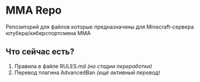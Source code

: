 # MMA Repo
Репозиторий для файлов которые предназначены для Minecraft-сервера ютубера/киберспортсмена MMA

## Что сейчас есть?
1. Правила в файле RULES.md _(на стадии переработки)_
2. Перевод плагина AdvancedBan _(ещё активный перевод)_ 
